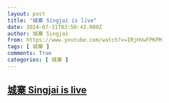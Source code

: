 ```yaml
---
layout: post
title: "城寨 Singjai is live"
date: 2024-07-31T03:50:43.000Z
author: 城寨 Singjai
from: https://www.youtube.com/watch?v=IRjHVwFPKPM
tags: [ 城寨 ]
comments: True
categories: [ 城寨 ]
---
```

<!--1722397843000-->
[城寨 Singjai is live](https://www.youtube.com/watch?v=IRjHVwFPKPM)
------

<div>

</div>
